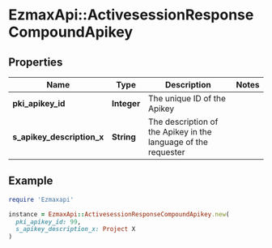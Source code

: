 # EzmaxApi::ActivesessionResponseCompoundApikey

## Properties

| Name | Type | Description | Notes |
| ---- | ---- | ----------- | ----- |
| **pki_apikey_id** | **Integer** | The unique ID of the Apikey |  |
| **s_apikey_description_x** | **String** | The description of the Apikey in the language of the requester |  |

## Example

```ruby
require 'Ezmaxapi'

instance = EzmaxApi::ActivesessionResponseCompoundApikey.new(
  pki_apikey_id: 99,
  s_apikey_description_x: Project X
)
```

